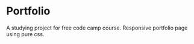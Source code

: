 # Portfolio
A studying project for free code camp course.
Responsive portfolio page using pure css.
